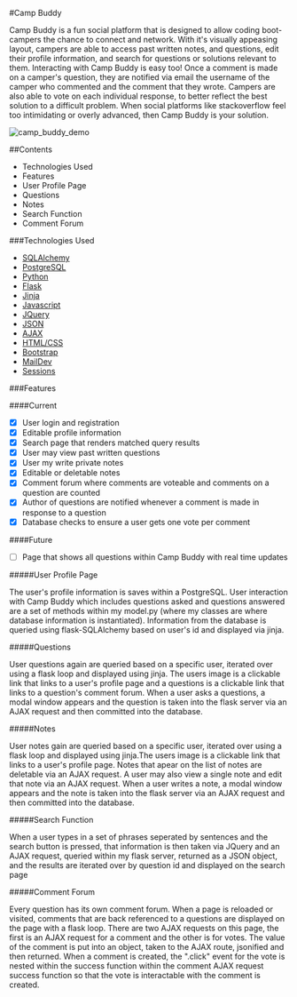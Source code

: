 #Camp Buddy

Camp Buddy is a fun social platform that is designed to allow coding boot-campers the chance to connect and network. With it's visually appeasing layout, campers are able to access past written notes, and questions, edit their profile information, and search for questions or solutions relevant to them. Interacting with Camp Buddy is easy too! Once a comment is made on a camper's question, they are notified via email the username of the camper who commented and the comment that they wrote. Campers are also able to vote on each individual response, to better reflect the best solution to a difficult problem. When social platforms like stackoverflow feel too intimidating or overly advanced, then Camp Buddy is your solution.


![camp_buddy_demo](https://cloud.githubusercontent.com/assets/11432315/15886124/0ab8142c-2d10-11e6-87f1-92d420bf803e.gif)

##Contents

* Technologies Used
* Features
* User Profile Page
* Questions
* Notes
* Search Function
* Comment Forum

###Technologies Used

* [SQLAlchemy](http://www.sqlalchemy.org/)
* [PostgreSQL](https://www.postgresql.org/)
* [Python](https://www.python.org/)
* [Flask](http://flask.pocoo.org/)
* [Jinja](http://jinja.pocoo.org/)
* [Javascript](https://www.javascript.com/)
* [JQuery](https://jquery.com/)
* [JSON](http://www.json.org/)
* [AJAX](http://api.jquery.com/jquery.ajax/)
* [HTML/CSS](http://www.w3schools.com/html/html_css.asp)
* [Bootstrap](http://getbootstrap.com/)
* [MailDev](https://www.npmjs.com/package/maildev)
* [Sessions](http://www.allaboutcookies.org/cookies/session-cookies-used-for.html)

###Features

####Current

- [x] User login and registration
- [x] Editable profile information
- [x] Search page that renders matched query results
- [x] User may view past written questions
- [x] User my write private notes
- [x] Editable or deletable notes
- [x] Comment forum where comments are voteable and comments on a question are counted
- [x] Author of questions are notified whenever a comment is made in response to a question
- [x] Database checks to ensure a user gets one vote per comment

####Future

- [ ] Page that shows all questions within Camp Buddy with real time updates

#####User Profile Page

The user's profile information is saves within a PostgreSQL. User interaction with Camp Buddy which includes questions asked and questions answered are a set of methods within my model.py (where my classes are where database information is instantiated). Information from the database is queried using flask-SQLAlchemy based on user's id and displayed via jinja. 

#####Questions

User questions again are queried based on a specific user, iterated over using a flask loop and displayed using jinja. The users image is a clickable link that links to a user's profile page and a questions is a clickable link that links to a question's comment forum. When a user asks a questions, a modal window appears and the question is taken into the flask server via an AJAX request and then committed into the database. 

#####Notes

User notes gain are queried based on a specific user, iterated over using a flask loop and displayed using jinja.The users image is a clickable link that links to a user's profile page. Notes that apear on the list of notes are deletable via an AJAX request. A user may also view a single note and edit that note via an AJAX request. When a user writes a note, a modal window appears and the note is taken into the flask server via an AJAX request and then committed into the database. 

#####Search Function

When a user types in a set of phrases seperated by sentences and the search button is pressed, that information is then taken via JQuery and an AJAX request, queried within my flask server, returned as a JSON object, and the results are iterated over  by question id and displayed on the search page

#####Comment Forum

Every question has its own comment forum. When a page is reloaded or visited, comments that are back referenced to a questions are displayed on the page with a flask loop. There are two AJAX requests on this page, the first is an AJAX request for a comment and the other is for votes. The value of the comment is put into an object, taken to the AJAX route, jsonified and then returned. When a comment is created, the ".click" event for the vote is nested within the success function within the comment AJAX request success function so that the vote is interactable with the comment is created.  
